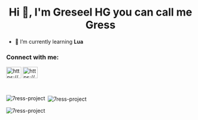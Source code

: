 <h1 align="center">Hi 👋, I'm Greseel HG you can call me Gress</h1>

- 🌱 I’m currently learning **Lua**

<h3 align="left">Connect with me:</h3>
<p align="left">
<a href="https://www.youtube.com/channel/UCTqPc4FBef-1y9tHTW3mgmw" target="_blank"><img align="center" src="https://cdn.discordapp.com/attachments/909751990723158058/1249725897808941137/Youtube_logo.png?ex=66685970&is=666707f0&hm=f8f3d0cfdb8f18a35923ba8e7dd633132de5cc4453075973954a0a306b242747&" alt="https://www.youtube.com/channel/UCTqPc4FBef-1y9tHTW3mgmw" height="30" width="40" /></a>
<a href="https://www.instagram.com/7ress_s/" target="_blank"><img align="center" src="https://raw.githubusercontent.com/rahuldkjain/github-profile-readme-generator/master/src/images/icons/Social/instagram.svg" alt="https://www.instagram.com/7ress_s/" height="30" width="40" /></a>
</p>

<br>
<p><img align="left" src="https://github-readme-stats.vercel.app/api/top-langs?username=7ress-project&show_icons=true&locale=en&layout=compact" alt="7ress-project" /></p>

<p>&nbsp;<img align="center" src="https://github-readme-stats.vercel.app/api?username=7ress-project&show_icons=true&locale=en" alt="7ress-project" /></p>

<p><img align="center" src="https://github-readme-streak-stats.herokuapp.com/?user=7ress-project&" alt="7ress-project" /></p>
